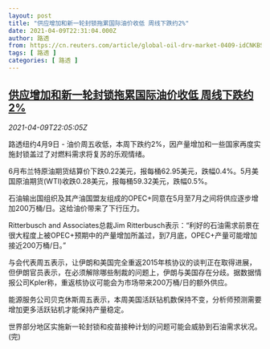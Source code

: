 ```yaml
---
layout: post
title: "供应增加和新一轮封锁拖累国际油价收低 周线下跌约2%"
date: 2021-04-09T22:31:04.000Z
author: 路透
from: https://cn.reuters.com/article/global-oil-drv-market-0409-idCNKBS2BW2V8
tags: [ 路透 ]
categories: [ 路透 ]
---
```

<!--1618007464000-->
[供应增加和新一轮封锁拖累国际油价收低 周线下跌约2%](https://cn.reuters.com/article/global-oil-drv-market-0409-idCNKBS2BW2V8)
------

<div>
<div><i>2021-04-09T22:05:05Z</i></div><p>路透纽约4月9日 - 油价周五收低，本周下跌约2%，因产量增加和一些国家再度实施封锁盖过了对燃料需求将复苏的乐观情绪。</p><p>6月布兰特原油期货结算价下跌0.22美元，报每桶62.95美元，跌幅0.4%。5月美国原油期货(WTI)收跌0.28美元，报每桶59.32美元，跌幅0.5%。</p><p>石油输出国组织及其产油国盟友组成的OPEC+同意在5月至7月之间将供应逐步增加200万桶/日。这给油价带来了下行压力。</p><p>Ritterbusch and Associates总裁Jim Ritterbusch表示：“利好的石油需求前景在很大程度上被OPEC+预期中的产量增加所盖过，到7月底，OPEC+产量可能增加接近200万桶/日。”</p><p>与会代表周五表示，让伊朗和美国完全重返2015年核协议的谈判正在取得进展，但伊朗官员表示，在必须解除哪些制裁的问题上，伊朗与美国存在分歧。据数据情报公司Kpler称，重返核协议可能会为市场带来200万桶/日的额外供应。</p><p>能源服务公司贝克休斯周五表示，本周美国活跃钻机数保持不变，分析师预测需要增加更多活跃钻机才能保持产量稳定。</p><p>世界部分地区实施新一轮封锁和疫苗接种计划的问题可能会威胁到石油需求状况。(完)</p>
</div>
